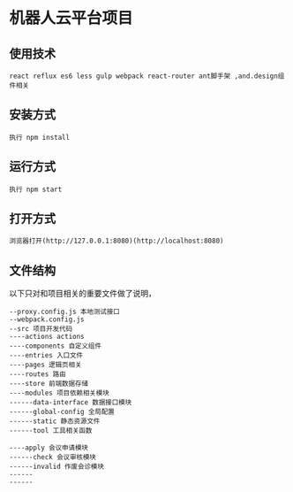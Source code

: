 # 机器人云平台项目

## 使用技术
`react reflux es6 less gulp webpack react-router ant脚手架 ,and.design组件相关`

## 安装方式
`执行 npm install`

## 运行方式
`执行 npm start`


## 打开方式
`浏览器打开(http://127.0.0.1:8080)(http://localhost:8080)`

## 文件结构

以下只对和项目相关的重要文件做了说明，

```
--proxy.config.js 本地测试接口
--webpack.config.js
--src 项目开发代码
----actions actions
----components 自定义组件
----entries 入口文件
----pages 逻辑页相关
----routes 路由
----store 前端数据存储 
----modules 项目依赖相关模块
------data-interface 数据接口模块
------global-config 全局配置
------static 静态资源文件
------tool 工具相关函数

----apply 会议申请模块
------check 会议审核模块
------invalid 作废会诊模块
------
------



```






